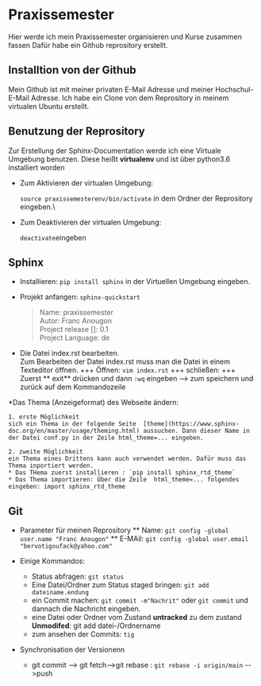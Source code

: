 # Praxissemester
Hier werde ich mein Praxissemester organisieren und Kurse zusammen fassen
Dafür habe ein Github reprository erstellt.

## Installtion von der Github 

Mein Github ist mit meiner privaten E-Mail Adresse und meiner Hochschul-E-Mail Adresse.
Ich habe ein Clone von dem Reprository in meinem virtualen Ubuntu erstellt.

## Benutzung der Reprository

Zur Erstellung der Sphinx-Documentation werde ich eine Virtuale Umgebung benutzen.
Diese heißt **virtualenv** und ist über python3.6 installiert worden
* Zum Aktivieren der virtualen Umgebung:

    `source praxissemesterenv/bin/activate` in dem Ordner der Reprository eingeben.\
* Zum Deaktivieren der virtualen Umgebung:

    `deactivate`eingeben

## Sphinx

* Installieren:
    `pip install sphinx` in der Virtuellen Umgebung eingeben. 

* Projekt anfangen:
    `sphinx-quickstart`
    > Name: praxissemester\
    > Autor: Franc Anougon\
    > Project release []: 0.1\
    > Project Language: de

* Die Datei index.rst bearbeiten.\
    Zum Bearbeiten der Datei index.rst muss man die Datei in einem Texteditor öffnen.
    +++ Öffnen: `vim index.rst`
    +++ schließen: 
    +++ Zuerst ** exit** drücken und dann `:wq` eingeben --> zum speichern und zurück auf dem Kommandozeile

*Das Thema (Anzeigeformat) des Webseite ändern:

    1. erste Möglichkeit
    sich ein Thema in der folgende Seite  [theme](https://www.sphinx-doc.org/en/master/usage/theming.html) aussuchen. Dann dieser Name in der Datei conf.py in der Zeile html_theme=... eingeben. 

    2. zweite Möglichkeit 
    ein Thema eines Drittens kann auch verwendet werden. Dafür muss das Thema inportiert werden.
    * Das THema zuerst installieren : `pip install sphinx_rtd_theme`
    * Das Thema importieren: Über die Zeile  html_theme=... folgendes eingeben: import sphinx_rtd_theme 

## Git

* Parameter für meinen Reprository
  ** Name: `git config -global user.name "Franc Anougon"`
  ** E-MAil: `git config -global user.email "bervotigoufack@yahoo.com"`

* Einige Kommandos: 
    + Status abfragen: `git status`
    + Eine Datei/Ordner zum Status staged bringen: `git add dateiname.endung`
    + ein Commit machen: `git commit -m"Nachrit"` oder `git commit` und dannach die Nachricht eingeben.
    + eine Datei oder Ordner vom Zustand **untracked** zu dem zustand **Unmodifed**: git add datei-/Ordnername
    + zum ansehen der Commits: `tig`
    
* Synchronisation der Versionenn
  - git commit --> git fetch-->git rebase : `git rebase -i origin/main` -->push
